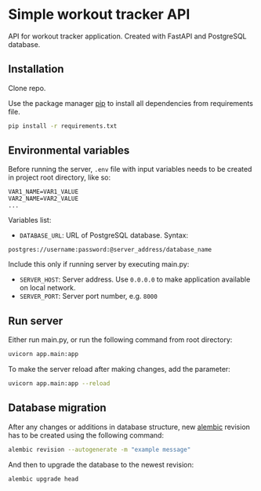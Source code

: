 # Simple workout tracker API
API for workout tracker application.
Created with FastAPI and PostgreSQL database.

## Installation
Clone repo.

Use the package manager [pip](https://pip.pypa.io/en/stable/) to install all dependencies from requirements file.

```bash
pip install -r requirements.txt
```

## Environmental variables
Before running the server, `.env` file with input variables needs to be created in project root directory, like so:

```text
VAR1_NAME=VAR1_VALUE
VAR2_NAME=VAR2_VALUE
...
```

Variables list:

* `DATABASE_URL`: URL of PostgreSQL database. Syntax:
```text
postgres://username:password:@server_address/database_name
```

Include this only if running server by executing main.py:

* `SERVER_HOST`: Server address. Use `0.0.0.0` to make application available on local network.
* `SERVER_PORT`: Server port number, e.g. `8000`

## Run server
Either run main.py, or run the following command from root directory:

```bash
uvicorn app.main:app
```

To make the server reload after making changes, add the parameter:

```bash
uvicorn app.main:app --reload
```

## Database migration
After any changes or additions in database structure, new [alembic](https://pypi.org/project/alembic/) revision has to be created using the following command:

```bash
alembic revision --autogenerate -m "example message"
```

And then to upgrade the database to the newest revision:

```bash
alembic upgrade head
```
